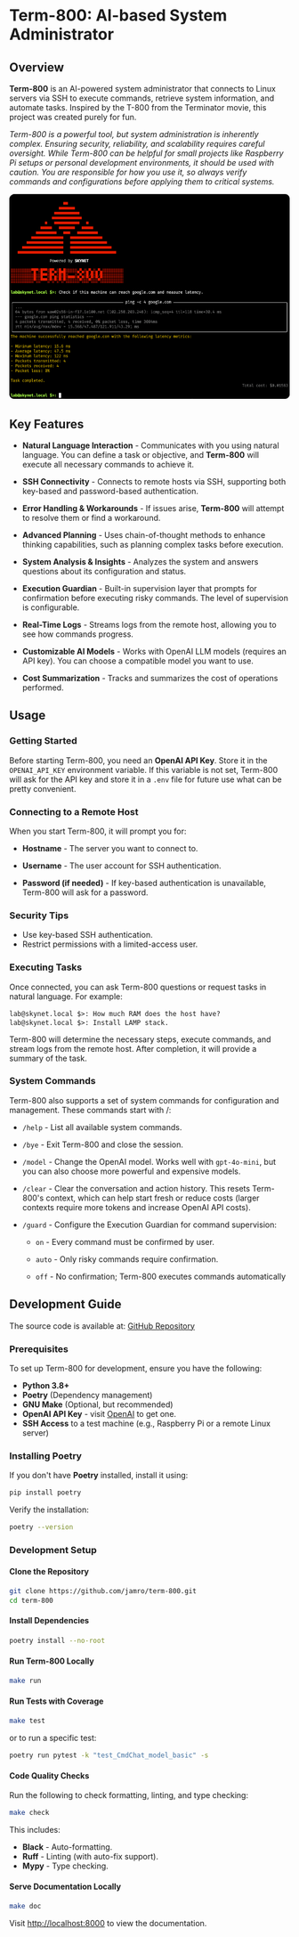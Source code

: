 # Term-800: AI-based System Administrator

## Overview

**Term-800** is an AI-powered system administrator that connects to Linux servers via SSH to execute commands, retrieve system information, and automate tasks. Inspired by the T-800 from the Terminator movie, this project was created purely for fun.

*Term-800 is a powerful tool, but system administration is inherently complex. Ensuring security, reliability, and scalability requires careful oversight. While Term-800 can be helpful for small projects like Raspberry Pi setups or personal development environments, it should be used with caution. You are responsible for how you use it, so always verify commands and configurations before applying them to critical systems.*

![Term-800 Screenshot](docs/screenshot.png)

## Key Features

- **Natural Language Interaction** - Communicates with you using natural language. You can define a task or objective, and **Term-800** will execute all necessary commands to achieve it.

- **SSH Connectivity** - Connects to remote hosts via SSH, supporting both key-based and password-based authentication.

- **Error Handling & Workarounds** - If issues arise, **Term-800** will attempt to resolve them or find a workaround.

- **Advanced Planning** - Uses chain-of-thought methods to enhance thinking capabilities, such as planning complex tasks before execution.

- **System Analysis & Insights** - Analyzes the system and answers questions about its configuration and status.

- **Execution Guardian** - Built-in supervision layer that prompts for confirmation before executing risky commands. The level of supervision is configurable.

- **Real-Time Logs** - Streams logs from the remote host, allowing you to see how commands progress.

- **Customizable AI Models** - Works with OpenAI LLM models (requires an API key). You can choose a compatible model you want to use.

- **Cost Summarization** - Tracks and summarizes the cost of operations performed.

## Usage

### Getting Started

Before starting Term-800, you need an **OpenAI API Key**. Store it in the `OPENAI_API_KEY` environment variable. If this variable is not set, Term-800 will ask for the API key and store it in a `.env` file for future use what can be pretty convenient.

### Connecting to a Remote Host

When you start Term-800, it will prompt you for:

- **Hostname** - The server you want to connect to.

- **Username** - The user account for SSH authentication.

- **Password (if needed)** - If key-based authentication is unavailable, Term-800 will ask for a password.

### Security Tips

- Use key-based SSH authentication.
- Restrict permissions with a limited-access user.

### Executing Tasks

Once connected, you can ask Term-800 questions or request tasks in natural language. For example:

```
lab@skynet.local $>: How much RAM does the host have?
lab@skynet.local $>: Install LAMP stack.
```

Term-800 will determine the necessary steps, execute commands, and stream logs from the remote host. After completion, it will provide a summary of the task.

### System Commands

Term-800 also supports a set of system commands for configuration and management. These commands start with /:

- `/help` - List all available system commands.

- `/bye` - Exit Term-800 and close the session.

- `/model` - Change the OpenAI model. Works well with `gpt-4o-mini`, but you can also choose more powerful and expensive models.

- `/clear` - Clear the conversation and action history. This resets Term-800's context, which can help start fresh or reduce costs (larger contexts require more tokens and increase OpenAI API costs).

- `/guard` - Configure the Execution Guardian for command supervision:

    - `on` - Every command must be confirmed by user.

    - `auto` - Only risky commands require confirmation.

    - `off` - No confirmation; Term-800 executes commands automatically

## Development Guide

The source code is available at: [GitHub Repository](https://github.com/jamro/term-800.git)

### Prerequisites

To set up Term-800 for development, ensure you have the following:

- **Python 3.8+**
- **Poetry** (Dependency management)
- **GNU Make** (Optional, but recommended)
- **OpenAI API Key** - visit [OpenAI](https://platform.openai.com) to get one.
- **SSH Access** to a test machine (e.g., Raspberry Pi or a remote Linux server)

### Installing Poetry

If you don't have **Poetry** installed, install it using:

```bash
pip install poetry
```

Verify the installation:

```bash
poetry --version
```

### Development Setup

#### Clone the Repository

```bash
git clone https://github.com/jamro/term-800.git
cd term-800
```

#### Install Dependencies

```bash
poetry install --no-root
```

#### Run Term-800 Locally

```bash
make run
```

#### Run Tests with Coverage

```bash
make test
```

or to run a specific test:

```bash
poetry run pytest -k "test_CmdChat_model_basic" -s
```

#### Code Quality Checks

Run the following to check formatting, linting, and type checking:

```bash
make check
```

This includes:

- **Black** - Auto-formatting.
- **Ruff** - Linting (with auto-fix support).
- **Mypy** - Type checking.


#### Serve Documentation Locally

```bash
make doc
```
Visit [http://localhost:8000](http://localhost:8000) to view the documentation.
